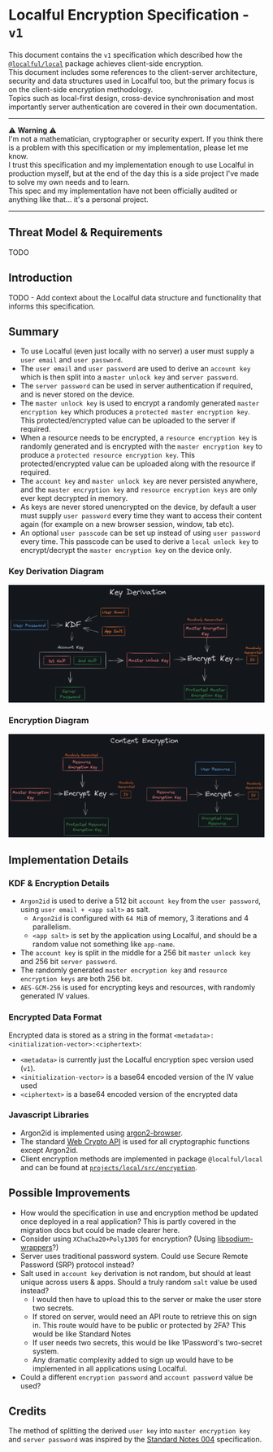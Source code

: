 # Localful Encryption Specification - `v1`
This document contains the `v1` specification which described how the [`@localful/local`](../../projects/local) package achieves client-side encryption.  
This document includes some references to the client-server architecture, security and data structures used in Localful too, but the primary focus is on the client-side encryption methodology.  
Topics such as local-first design, cross-device synchronisation and most importantly server authentication are covered in their own documentation.

---

⚠️ **Warning** ⚠️  
I'm not a mathematician, cryptographer or security expert. If you think there is a problem with this specification or my implementation, please let me know.  
I trust this specification and my implementation enough to use Localful in production myself, but at the end of the
day this is a side project I've made to solve my own needs and to learn.  
This spec and my implementation have not been officially audited or anything like that... it's a personal project.

---

## Threat Model & Requirements
TODO

## Introduction
TODO - Add context about the Localful data structure and functionality that informs this specification.

## Summary
- To use Localful (even just locally with no server) a user must supply a `user email` and `user password`.  
- The `user email` and `user password` are used to derive an `account key` which is then split into a `master unlock key` and `server password`.  
- The `server password` can be used in server authentication if required, and is never stored on the device.
- The `master unlock key` is used to encrypt a randomly generated `master encryption key` which produces a `protected master encryption key`. This protected/encrypted value can be uploaded to the server if required.
- When a resource needs to be encrypted, a `resource encryption key` is randomly generated and is encrypted with the `master encryption key` to produce a `protected resource encryption key`. This protected/encrypted value can be uploaded along with the resource if required.
- The `account key` and `master unlock key` are never persisted anywhere, and the `master encryption key` and `resource encryption keys` are only ever kept decrypted in memory.
- As keys are never stored unencrypted on the device, by default a user must supply `user password` every time they want to access their content again (for example on a new browser session, window, tab etc).
- An optional `user passcode` can be set up instead of using `user password` every time. This passcode can be used to derive a `local unlock key` to encrypt/decrypt the `master encryption key` on the device only.

### Key Derivation Diagram
![A high-level diagram of the KDF system.](./diagrams/key-derivation.png)

### Encryption Diagram
![A high-level diagram of the encryption system.](./diagrams/encryption.png)

## Implementation Details

### KDF & Encryption Details
- `Argon2id` is used to derive a 512 bit `account key` from the `user password`, using `user email + <app salt>` as salt.
  - `Argon2id` is configured with `64 MiB` of memory, 3 iterations and 4 parallelism.
  - `<app salt>` is set by the application using Localful, and should be a random value not something like `app-name`.
- The `account key` is split in the middle for a 256 bit `master unlock key` and 256 bit `server password`.
- The randomly generated `master encryption key` and `resource encryption keys` are both 256 bit.
- `AES-GCM-256` is used for encrypting keys and resources, with randomly generated IV values.

### Encrypted Data Format

Encrypted data is stored as a string in the format `<metadata>:<initialization-vector>:<ciphertext>`:
- `<metadata>` is currently just the Localful encryption spec version used (`v1`).
- `<initialization-vector>` is a base64 encoded version of the IV value used
- `<ciphertext>` is a base64 encoded version of the encrypted data

### Javascript Libraries
- Argon2id is implemented using [argon2-browser](https://www.npmjs.com/package/argon2-browser).
- The standard [Web Crypto API](https://developer.mozilla.org/en-US/docs/Web/API/Web_Crypto_API) is used for all cryptographic functions except Argon2id.
- Client encryption methods are implemented in package `@localful/local` and can be found at [`projects/local/src/encryption`](../../../projects/local/src/encryption).

## Possible Improvements
- How would the specification in use and encryption method be updated once deployed in a real application? This is partly covered in the migration docs but could be made clearer here.
- Consider using `XChaCha20+Poly1305` for encryption? (Using [libsodium-wrappers](https://www.npmjs.com/package/libsodium-wrappers)?)
- Server uses traditional password system. Could use Secure Remote Password (SRP) protocol instead?
- Salt used in `account key` derivation is not random, but should at least unique across users & apps. Should a truly random `salt` value be used instead?
  - I would then have to upload this to the server or make the user store two secrets.
  - If stored on server, would need an API route to retrieve this on sign in. This route would have to be public or protected by 2FA? This would be like Standard Notes
  - If user needs two secrets, this would be like 1Password's two-secret system.
  - Any dramatic complexity added to sign up would have to be implemented in all applications using Localful.
- Could a different `encryption password` and `account password` value be used?

## Credits
The method of splitting the derived `user key` into `master encryption key` and `server password` was inspired by the [Standard Notes 004](https://github.com/standardnotes/snjs/blob/main/packages/snjs/specification.md) specification.
